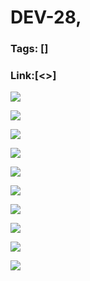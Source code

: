 # DEV-28,
### Tags: []
### Link:[<>]

![](../images/DEV-28/DEV-28-A1.png)

![](../images/DEV-28/DEV-28-A2.png)

![](../images/DEV-28/DEV-28-A3.png)

![](../images/DEV-28/DEV-28-A4.png)

![](../images/DEV-28/DEV-28-A5.png)

![](../images/DEV-28/DEV-28-A6.png)

![](../images/DEV-28/DEV-28-A7.png)

![](../images/DEV-28/DEV-28-A8.png)

![](../images/DEV-28/DEV-28-A9.png)

![](../images/DEV-28/DEV-28-A10.png)

